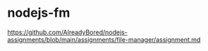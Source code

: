 # nodejs-fm
https://github.com/AlreadyBored/nodejs-assignments/blob/main/assignments/file-manager/assignment.md
